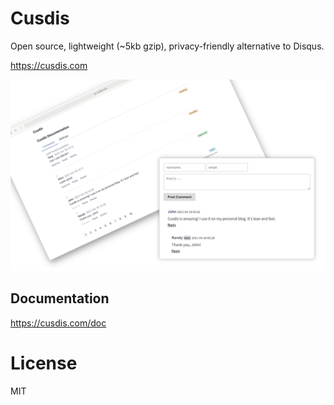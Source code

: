 # Cusdis

Open source, lightweight (~5kb gzip), privacy-friendly alternative to Disqus.

https://cusdis.com

![](/public/landing.png)

## Documentation

https://cusdis.com/doc

# License

MIT